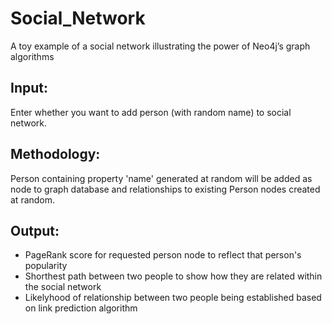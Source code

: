 # Social_Network
A toy example of a  social network illustrating the power of Neo4j’s graph algorithms

## Input:

Enter whether you want to add person (with random name) to social network.

## Methodology:

Person containing property 'name' generated at random will be added as node to graph database and relationships to existing Person nodes created at random.

## Output:

- PageRank score for requested person node to reflect that person's popularity
- Shorthest path between two people to show how they are related within the social network
- Likelyhood of relationship between two people being established based on link prediction algorithm
